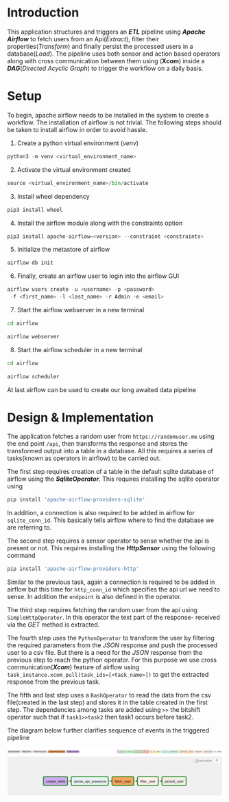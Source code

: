 # Introduction
This application structures and triggers an ***ETL*** pipeline using ***Apache Airflow*** to fetch users from an Api(*Extract*), filter their properties(*Transform*) and finally persist the processed users in a database(*Load*). The pipeline uses both sensor and action based operators along with cross communication between them using (**Xcom**) inside a ***DAG***(*Directed Acyclic Graph*) to trigger the workflow on a daily basis.

# Setup
To begin, apache airflow needs to be installed in the system to create a workflow. The installation of airflow is not trivial. The following steps should be taken to install airflow in order to avoid hassle.

 1. Create a python virtual environment (*venv*)
 ```python
 python3 -m venv <virtual_environment_name>
 ```
 2. Activate the virtual environment created
 ```python
 source <virtual_environment_name>/bin/activate
 ```
 3. Install wheel dependency 
 ```python 
 pip3 install wheel
 ```
 4. Install the airflow module along with the constraints option
 ```python 
 pip3 install apache-airflow=<version> --constraint <constraints>
 ```
 5. Initialize the metastore of airflow
 ```python 
 airflow db init
 ```
 6. Finally, create an airflow user to login into the airflow GUI
 ```python
 airflow users create -u <username> -p <password>
  -f <first_name> -l <last_name> -r Admin -e <email>
 ```
 7. Start the airflow webserver in a new terminal
 ```bash
 cd airflow
 ```
 ```python
 airflow webserver
 ```
 8. Start the airflow scheduler in a new terminal 
```bash
cd airflow
```
```python
airflow scheduler
```
At last airflow can be used to create our long awaited data pipeline

# Design & Implementation
The application fetches a random user from `https://randomuser.me` using the end point `/api`, then transforms the response and stores the transformed output into a table in a database. All this requires a series of tasks(known as operators in airflow) to be carried out. 

The first step requires creation of a table in the default sqlite database of airflow using the ***SqliteOperator***. This requires installing the sqlite operator using
```python
pip install 'apache-airflow-providers-sqlite'
```
In addition, a connection is also required to be added in airflow for `sqlite_conn_id`. This basically tells airflow where to find the database we are referring to.

The second step requires a sensor operator to sense whether the api is present or not. This requires installing the ***HttpSensor*** using the following command
```python
pip install 'apache-airflow-providers-http'
```  
Similar to the previous task, again a connection is required to be added in airflow but this time for `http_conn_id` which specifies the api url we need to sense. In addition the `endpoint` is also defined in the operator.

The third step requires fetching the random user from the api using `SimpleHttpOperator`. In this operator the text part of the response- received via the *GET* method is extracted.

The fourth step uses the `PythonOperator` to transform the user by filtering the required parameters from the *JSON* response and push the processed user to a csv file. But there is a need for the *JSON* response from the previous step to reach the python operator. For this purpose we use cross communication(***Xcom***) feature of airflow using `task_instance.xcom_pull(task_ids=[<task_name>])` to get the extracted response from the previous task.

The fifth and last step uses a `BashOperator` to read the data from the csv file(created in the last step) and stores it in the table created in the first step.
The dependencies among tasks are added using `>>` the bitshift operator such that if `task1>>task2` then task1 occurs before task2.

The diagram below further clarifies sequence of events in the triggered pipeline
<p align="center">
  <img src="assets/Etl_user_processing.png" />
</p>
